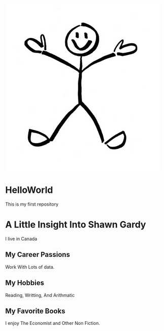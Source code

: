 ![headshot](35485-clip-art-stick-figure-image-free-download.jpeg)

# HelloWorld
This is my first repository

# A Little Insight Into Shawn Gardy
I live in Canada

## My Career Passions
Work With Lots of data. 

## My Hobbies 
Reading, Writting, And Arithmatic

## My Favorite Books
I enjoy The Economist and Other Non Fiction.
